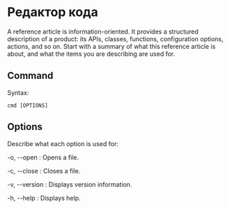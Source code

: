 # Редактор кода

A reference article is information-oriented.
It provides a structured description of a product:
its APIs, classes, functions, configuration options, actions, and so on.
Start with a summary of what this reference article is about, and what the items you are describing are used for.

## Command

Syntax:

```shell
cmd [OPTIONS]
```

## Options

Describe what each option is used for:

-o, --open
: Opens a file.

-c, --close
: Closes a file.

-v, --version
: Displays version information.

-h, --help
: Displays help.

<seealso>
    <!--Provide links to related how-to guides, overviews, and tutorials.-->
</seealso>
